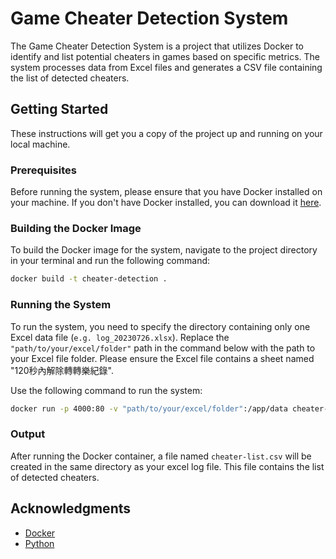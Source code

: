 # Game Cheater Detection System

The Game Cheater Detection System is a project that utilizes Docker to identify and list potential cheaters in games based on specific metrics. The system processes data from Excel files and generates a CSV file containing the list of detected cheaters.

## Getting Started

These instructions will get you a copy of the project up and running on your local machine.

### Prerequisites

Before running the system, please ensure that you have Docker installed on your machine. If you don't have Docker installed, you can download it [here](https://www.docker.com/get-started).

### Building the Docker Image

To build the Docker image for the system, navigate to the project directory in your terminal and run the following command:

```bash
docker build -t cheater-detection .
```

### Running the System

To run the system, you need to specify the directory containing only one Excel data file (`e.g. log_20230726.xlsx`). Replace the `"path/to/your/excel/folder"` path in the command below with the path to your Excel file folder. Please ensure the Excel file contains a sheet named "120秒內解除轉轉樂紀錄".

Use the following command to run the system:

```bash
docker run -p 4000:80 -v "path/to/your/excel/folder":/app/data cheater-detection
```

### Output

After running the Docker container, a file named `cheater-list.csv` will be created in the same directory as your excel log file. This file contains the list of detected cheaters.

## Acknowledgments

* [Docker](https://www.docker.com/what-docker)
* [Python](https://www.python.org/)